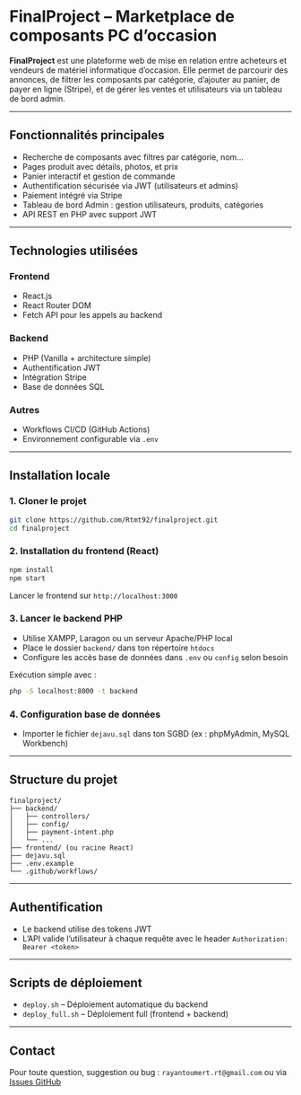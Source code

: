 # FinalProject – Marketplace de composants PC d’occasion

**FinalProject** est une plateforme web de mise en relation entre acheteurs et vendeurs de matériel informatique d’occasion. Elle permet de parcourir des annonces, de filtrer les composants par catégorie, d’ajouter au panier, de payer en ligne (Stripe), et de gérer les ventes et utilisateurs via un tableau de bord admin.

---

## Fonctionnalités principales

- Recherche de composants avec filtres par catégorie, nom...
- Pages produit avec détails, photos, et prix
- Panier interactif et gestion de commande
- Authentification sécurisée via JWT (utilisateurs et admins)
- Paiement intégré via Stripe
- Tableau de bord Admin : gestion utilisateurs, produits, catégories
- API REST en PHP avec support JWT

---

## Technologies utilisées

### Frontend
- React.js
- React Router DOM
- Fetch API pour les appels au backend

### Backend
- PHP (Vanilla + architecture simple)
- Authentification JWT
- Intégration Stripe
- Base de données SQL 

### Autres
- Workflows CI/CD (GitHub Actions)
- Environnement configurable via `.env`

---

## Installation locale

### 1. Cloner le projet

```bash
git clone https://github.com/Rtmt92/finalproject.git
cd finalproject
```

### 2. Installation du frontend (React)

```bash
npm install
npm start
```

Lancer le frontend sur `http://localhost:3000`

### 3. Lancer le backend PHP

- Utilise XAMPP, Laragon ou un serveur Apache/PHP local
- Place le dossier `backend/` dans ton répertoire `htdocs`
- Configure les accès base de données dans `.env` ou `config` selon besoin

Exécution simple avec :

```bash
php -S localhost:8000 -t backend
```

### 4. Configuration base de données

- Importer le fichier `dejavu.sql` dans ton SGBD (ex : phpMyAdmin, MySQL Workbench)

---

## Structure du projet

```
finalproject/
├── backend/
│   ├── controllers/
│   ├── config/
│   ├── payment-intent.php
│   └── ...
├── frontend/ (ou racine React)
├── dejavu.sql
├── .env.example
└── .github/workflows/
```

---

## Authentification

- Le backend utilise des tokens JWT
- L’API valide l’utilisateur à chaque requête avec le header `Authorization: Bearer <token>`

---

## Scripts de déploiement

- `deploy.sh` – Déploiement automatique du backend
- `deploy_full.sh` – Déploiement full (frontend + backend)

---

## Contact

Pour toute question, suggestion ou bug : `rayantoumert.rt@gmail.com` ou via [Issues GitHub](https://github.com/Rtmt92/finalproject/issues)
